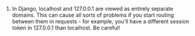 


1. In Django, localhost and 127.0.0.1 are viewed as entirely separate domains. This can cause all sorts of problems if you start routing between them in requests - for example, you'll have a different session token in 127.0.0.1 than localhost. Be careful!